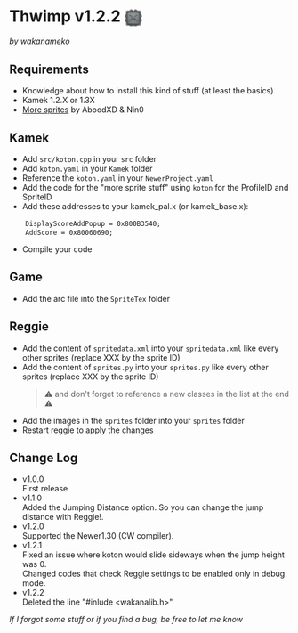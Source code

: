 # Thwimp v1.2.2 <img src="https://github.com/Developers-Collective/NSMBW-Custom-Sprites/blob/main/CustomSprites/Thwimp/Reggie/sprites/Koton_0.png" width="32" align="center" />
*by wakanameko*


## Requirements
- Knowledge about how to install this kind of stuff (at least the basics)
- Kamek 1.2.X or 1.3X
- [More sprites](https://github.com/Synell/NSMBW-Custom-Sprites/releases/tag/MoreSprites) by AboodXD & Nin0


## Kamek
- Add `src/koton.cpp` in your `src` folder
- Add `koton.yaml` in your `Kamek` folder
- Reference the `koton.yaml` in your `NewerProject.yaml`
- Add the code for the "more sprite stuff" using `koton` for the ProfileID and SpriteID
- Add these addresses to your kamek_pal.x (or kamek_base.x):
```
	DisplayScoreAddPopup = 0x800B3540;
	AddScore = 0x80060690;
```
- Compile your code


## Game
- Add the arc file into the `SpriteTex` folder


## Reggie
- Add the content of `spritedata.xml` into your `spritedata.xml` like every other sprites (replace XXX by the sprite ID)
- Add the content of `sprites.py` into your `sprites.py` like every other sprites (replace XXX by the sprite ID)
	> ⚠️ and don't forget to reference a new classes in the list at the end ⚠️
- Add the images in the `sprites` folder into your `sprites` folder
- Restart reggie to apply the changes


## Change Log
 - v1.0.0  
   First release
 - v1.1.0  
   Added the Jumping Distance option. So you can change the jump distance with Reggie!.
 - v1.2.0  
   Supported the Newer1.30 (CW compiler).
 - v1.2.1  
   Fixed an issue where koton would slide sideways when the jump height was 0.  
   Changed codes that check Reggie settings to be enabled only in debug mode.  
 - v1.2.2  
   Deleted the line "#inlude <wakanalib.h>"
  
  
*If I forgot some stuff or if you find a bug, be free to let me know*
